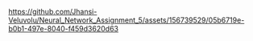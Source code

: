

https://github.com/Jhansi-Veluvolu/Neural_Network_Assignment_5/assets/156739529/05b6719e-b0b1-497e-8040-f459d3620d63

